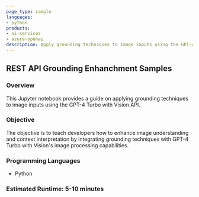 ```yaml
---
page_type: sample
languages:
- python
products:
- ai-services
- azure-openai
description: Apply grounding techniques to image inputs using the GPT-4 Turbo with Vision API.
---
```


## REST API Grounding Enhanchment Samples

### Overview

This Jupyter notebook provides a guide on applying grounding techniques to image inputs using the GPT-4 Turbo with Vision API.

### Objective

The objective is to teach developers how to enhance image understanding and context interpretation by integrating grounding techniques with GPT-4 Turbo with Vision's image processing capabilities.

### Programming Languages
 - Python

### Estimated Runtime: 5-10 minutes
